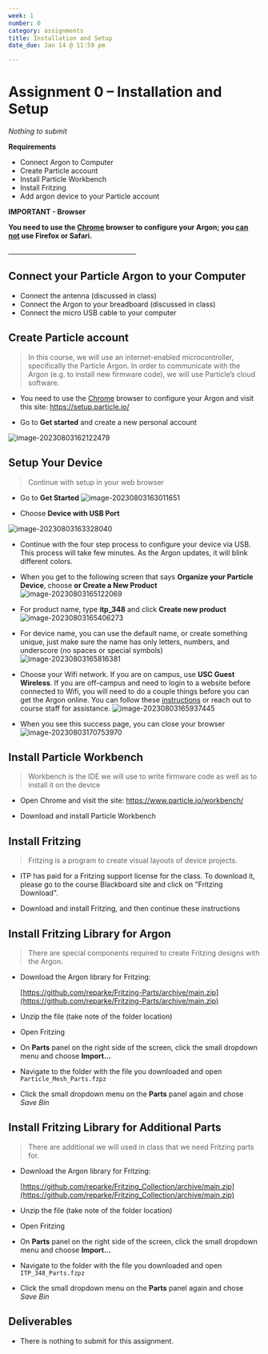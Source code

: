 ```yaml
---
week: 1
number: 0
category: assignments
title: Installation and Setup
date_due: Jan 14 @ 11:59 pm

---
```


Assignment 0 – Installation and Setup
=====================================

*Nothing to submit*

**Requirements**

-   Connect Argon to Computer
-   Create Particle account
-   Install Particle Workbench
-   Install Fritzing
-   Add argon device to your Particle account



**IMPORTANT - Browser**

**You need to use the [Chrome](https://www.google.com/chrome/) browser to configure your Argon; you <u>can not</u> use Firefox or Safari.** 

\_______________________________________\_

## Connect your Particle Argon to your Computer

- Connect the antenna (discussed in class)
- Connect the Argon to your breadboard (discussed in class)
- Connect the micro USB cable to your computer



Create Particle account
-----------------------

>   In this course, we will use an internet-enabled microcontroller,
>   specifically the Particle Argon. In order to communicate with the Argon
>   (e.g. to install new firmware code), we will use Particle’s cloud software.

-   You need to use the [Chrome](https://www.google.com/chrome/) browser to configure your Argon and visit this site:
     https://setup.particle.io/

-   Go to **Get started** and create a new personal account

![image-20230803162122479](a0_installation.assets/image-20230803162122479.png)



Setup Your Device
-----------------------

>   Continue with setup in your web browser

- Go to **Get Started**
![image-20230803163011651](a0_installation.assets/image-20230803163011651.png)



- Choose **Device with USB Port**

![image-20230803163328040](a0_installation.assets/image-20230803163328040.png)

- Continue with the four step process to configure your device via USB. This process will take few minutes. As the Argon updates, it will blink different colors.

- When you get to the following screen that says **Organize your Particle Device**, choose **or Create a New Product**
  ![image-20230803165122069](a0_installation.assets/image-20230803165122069.png)



- For product name, type **itp_348** and click **Create new product**
  ![image-20230803165406273](a0_installation.assets/image-20230803165406273.png)



- For device name, you can use the default name, or create something unique, just make sure the name has only letters, numbers, and underscore (no spaces or special symbols)
  ![image-20230803165816381](a0_installation.assets/image-20230803165816381.png)

- Choose your Wifi network. If you are on campus, use **USC Guest Wireless**. If you are off-campus and need to login to a website before connected to Wifi, you will need to do a couple things before you can get the Argon online. You can follow these [instructions](https://reparke.github.io/ITP348-Physical-Computing/reference/general/captive_wifi.html) or reach out to course staff for assistance. 
  ![image-20230803165937445](a0_installation.assets/image-20230803165937445.png)



- When you see this success page, you can close your browser
  ![image-20230803170753970](a0_installation.assets/image-20230803170753970.png)



Install Particle Workbench
--------------------------

>   Workbench is the IDE we will use to write firmware code as well as to
>   install it on the device

-   Open Chrome and visit the site:
    <https://www.particle.io/workbench/>

-   Download and install Particle Workbench

Install Fritzing
----------------

>   Fritzing is a program to create visual layouts of device projects.

-   ITP has paid for a Fritzing support license for the class. To download it, please go to the course Blackboard site and click on "Fritzing Download".

-   Download and install Fritzing, and then continue these instructions

Install Fritzing Library for Argon
----------------

>   There are special components required to create Fritzing designs with the Argon.

- Download the Argon library for Fritzing:

  [https://github.com/reparke/Fritzing-Parts/archive/main.zip](https://github.com/reparke/Fritzing-Parts/archive/main.zip)

- Unzip the file (take note of the folder location)

- Open Fritzing

- On **Parts** panel on the right side of the screen, click the small dropdown menu and choose **Import…**

- Navigate to the folder with the file you downloaded and open `Particle_Mesh_Parts.fzpz`

- Click the small dropdown menu on the **Parts** panel again and chose *Save Bin*

Install Fritzing Library for Additional Parts
----------------

>   There are additional we will used in class that we need Fritzing parts for.

- Download the Argon library for Fritzing:

  [https://github.com/reparke/Fritzing_Collection/archive/main.zip](https://github.com/reparke/Fritzing_Collection/archive/main.zip)

- Unzip the file (take note of the folder location)

- Open Fritzing

- On **Parts** panel on the right side of the screen, click the small dropdown menu and choose **Import…**

- Navigate to the folder with the file you downloaded and open `ITP_348_Parts.fzpz`

- Click the small dropdown menu on the **Parts** panel again and chose *Save Bin*

Deliverables
------------

- There is nothing to submit for this assignment.
